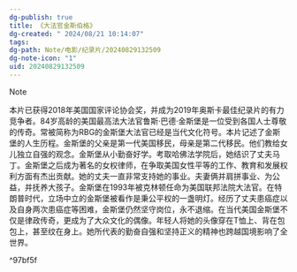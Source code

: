 ```yaml
---
dg-publish: true
title: 《大法官金斯伯格》
dg-created: " 2024/08/21 10:14:07"
tags: 
dg-path: Note/电影/纪录片/20240829132509
dg-note-icon: "1"
uid: 20240829132509
---
```


>[!NOTE]
>本片已获得2018年美国国家评论协会奖，并成为2019年奥斯卡最佳纪录片的有力竞争者。84岁高龄的美国最高法大法官鲁斯·巴德·金斯堡是一位受到各国人士尊敬的传奇。常被简称为RBG的金斯堡大法官已经是当代文化符号。本片记述了金斯堡的人生历程。金斯堡的父亲是第一代美国移民，母亲是第二代移民。他们教给女儿独立自强的观念。金斯堡从小勤奋好学。考取哈佛法学院后，她结识了丈夫马丁。金斯堡之后成为著名的女权律师，在争取美国女性平等的工作、教育和发展权利方面有杰出贡献。她的丈夫一直非常支持她的事业。夫妻俩并肩拼事业、为公益，并抚养大孩子。金斯堡在1993年被克林顿任命为美国联邦法院大法官。在特朗普时代，立场中立的金斯堡被看作是秉公平权的一盏明灯。经历了丈夫患癌症以及自身两次患癌症等困难，金斯堡仍然坚守岗位，永不退缩。在当代美国金斯堡不仅是律政传奇，更成为了大众文化的偶像。年轻人将她的头像穿在T恤上、背在包包上，甚至纹在身上。她所代表的勤奋自强和坚持正义的精神也跨越国境影响了全世界。

^97bf5f


